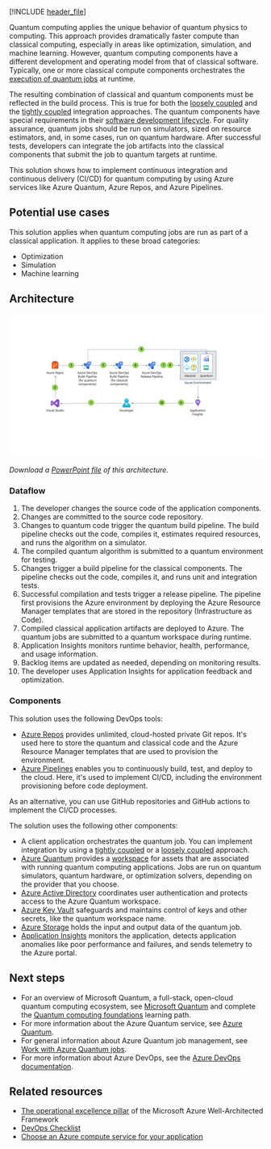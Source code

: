 [!INCLUDE [header_file](../../../includes/sol-idea-header.md)]

Quantum computing applies the unique behavior of quantum physics to computing. This approach provides dramatically faster compute than classical computing, especially in areas like optimization, simulation, and machine learning. However, quantum computing components have a different development and operating model from that of classical software. Typically, one or more classical compute components orchestrates the [execution of quantum jobs](/azure/quantum/how-to-work-with-jobs) at runtime.

The resulting combination of classical and quantum components must be reflected in the build process. This is true for both the [loosely coupled](../../example-scenario/quantum/loosely-coupled-quantum-computing-job.yml) and the [tightly coupled](../../example-scenario/quantum/tightly-coupled-quantum-computing-job.yml) integration approaches. The quantum components have special requirements in their [software development lifecycle](/azure/quantum/overview-what-is-qsharp-and-qdk#what-can-i-do-with-the-qdk). For quality assurance, quantum jobs should be run on simulators, sized on resource estimators, and, in some cases, run on quantum hardware. After successful tests, developers can integrate the job artifacts into the classical components that submit the job to quantum targets at runtime.

This solution shows how to implement continuous integration and continuous delivery (CI/CD) for quantum computing by using Azure services like Azure Quantum, Azure Repos, and Azure Pipelines. 

## Potential use cases
This solution applies when quantum computing jobs are run as part of a classical application. It applies to these broad categories:
- Optimization
- Simulation
- Machine learning 

## Architecture

![Diagram that shows a C I / C D architecture for quantum computing jobs.](../media/cicd-for-quantum-computing-jobs.png)

*Download a [PowerPoint file](https://arch-center.azureedge.net/cicd-quantum.pptx) of this architecture.*

### Dataflow

1. The developer changes the source code of the application components.
1. Changes are committed to the source code repository.
1. Changes to quantum code trigger the quantum build pipeline. The build pipeline checks out the code, compiles it, estimates required resources, and runs the algorithm on a simulator.
1. The compiled quantum algorithm is submitted to a quantum environment for testing.
1. Changes trigger a build pipeline for the classical components. The pipeline checks out the code, compiles it, and runs unit and integration tests.
1. Successful compilation and tests trigger a release pipeline. The pipeline first provisions the Azure environment by deploying the Azure Resource Manager templates that are stored in the repository (Infrastructure as Code).
1. Compiled classical application artifacts are deployed to Azure. The quantum jobs are submitted to a quantum workspace during runtime.
1. Application Insights monitors runtime behavior, health, performance, and usage information.
1. Backlog items are updated as needed, depending on monitoring results.
1. The developer uses Application Insights for application feedback and optimization.

### Components

This solution uses the following DevOps tools:

* [Azure Repos](https://azure.microsoft.com/services/devops/repos) provides unlimited, cloud-hosted private Git repos. It's used here to store the quantum and classical code and the Azure Resource Manager templates that are used to provision the environment.
* [Azure Pipelines](https://azure.microsoft.com/services/devops/pipelines) enables you to continuously build, test, and deploy to the cloud. Here, it's used to implement CI/CD, including the environment provisioning before code deployment.

As an alternative, you can use GitHub repositories and GitHub actions to implement the CI/CD processes.

The solution uses the following other components:

* A client application orchestrates the quantum job. You can implement integration by using a [tightly coupled](../../example-scenario/quantum/tightly-coupled-quantum-computing-job.yml) or a [loosely coupled](../../example-scenario/quantum/loosely-coupled-quantum-computing-job.yml) approach.
* [Azure Quantum](https://azure.microsoft.com/services/quantum) provides a [workspace](/azure/quantum/how-to-create-workspace) for assets that are associated with running quantum computing applications. Jobs are run on quantum simulators, quantum hardware, or optimization solvers, depending on the provider that you choose.
* [Azure Active Directory](https://azure.microsoft.com/services/active-directory) coordinates user authentication and protects access to the Azure Quantum workspace.
* [Azure Key Vault](https://azure.microsoft.com/services/key-vault) safeguards and maintains control of keys and other secrets, like the quantum workspace name.
* [Azure Storage](https://azure.microsoft.com/services/storage) holds the input and output data of the quantum job.
* [Application Insights](/azure/azure-monitor/app/app-insights-overview) monitors the application, detects application anomalies like poor performance and failures, and sends telemetry to the Azure portal.

## Next steps

* For an overview of Microsoft Quantum, a full-stack, open-cloud quantum computing ecosystem, see [Microsoft Quantum](https://azure.microsoft.com/solutions/quantum-computing) and complete the [Quantum computing foundations](/learn/paths/quantum-computing-fundamentals) learning path.
* For more information about the Azure Quantum service, see [Azure Quantum](https://azure.microsoft.com/services/quantum).
* For general information about Azure Quantum job management, see [Work with Azure Quantum jobs](/azure/quantum/how-to-work-with-jobs).
* For more information about Azure DevOps, see the [Azure DevOps documentation](/azure/devops).

## Related resources

* [The operational excellence pillar](/azure/architecture/framework/devops/overview) of the Microsoft Azure Well-Architected Framework
* [DevOps Checklist](../../checklist/dev-ops.md)
* [Choose an Azure compute service for your application](../../guide/technology-choices/compute-decision-tree-content.yml)
